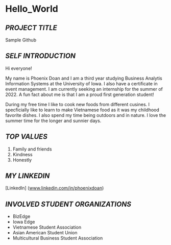 # Hello_World

## ***PROJECT TITLE***
Sample Github

## ***SELF INTRODUCTION***
Hi everyone!

My name is Phoenix Doan and I am a third year studying Business Analytis Information Systems at the University of Iowa. I also have a certificate in event management. I am currently seeking an internship for the summer of 2022. A fun fact about me is that I am a proud first generation student!

During my free time I like to cook new foods from different cusines. I specficially like to learn to make Vietnamese food as it was my childhood favorite dishes. I also spend my time being outdoors and in nature. I love the summer time for the longer and sunnier days. 

## ***TOP VALUES***
1. Family and friends
2. Kindness
3. Honestly

## ***MY LINKEDIN***
[LinkedIn] (www.linkedin.com/in/phoenixdoan)

## ***INVOLVED STUDENT ORGANIZATIONS***
- BizEdge
- Iowa Edge
- Vietnamese Student Association
- Asian American Student Union
- Multicultural Business Student Association
